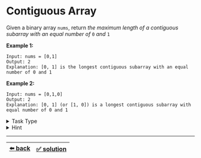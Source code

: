 # Contiguous Array

Given a binary array `nums`, return _the maximum length of a contiguous subarray with an equal number of_ `0` _and_ `1`

__Example 1:__

```
Input: nums = [0,1]
Output: 2
Explanation: [0, 1] is the longest contiguous subarray with an equal number of 0 and 1
```

__Example 2:__

```
Input: nums = [0,1,0]
Output: 2
Explanation: [0, 1] (or [1, 0]) is a longest contiguous subarray with equal number of 0 and 1
```

<details>

<summary>Task Type</summary>

- __`One Pointer One Array and HashMap`__
  <details>

  <summary><i><b><code>Create and use one or more HashMaps as you iterate an array</code></b></i></summary>

    The solution to the ["Remove Duplicate From An Array" task](../../1\)%20Task%20Challanges.md#14-remove-duplicate-from-an-array) is perhaps one of the most classic example of using HashMap to solve a task in `O(n)` time complexity instead of using nested for-loops (therefore "Remove Duplicate From An Array" task is the most classic example of the `One Pointer One Array and HashMap` Task Type, so make sure you understand how it works first before trying to solve this task, it is very crucial)

    __Note:__ you can read more about using HashMap to solve tasks in [this article](../literature/hash-map.md) as this and many other tasks require this knowledge

    You should read Hint for the logic of applying the Approach _`Create and use one or more HashMaps as you iterate an array`_ to solve this particular task

    __Note:__ we have likewise seen lots of other HashMap tasks before:
    - [First Non Repeating Char in a String](../../1\)%20Task%20Challanges.md#20-first-non-repeating-char-in-a-string)
    - [Remove Duplicate Chars from a String](../../2\)%20Task%20Challanges.md#21-remove-duplicate-chars-from-a-string)
    - [Sum of two equal to a number](../../2\)%20Task%20Challanges.md#24-sum-of-two-equal-to-a-number)
    - [Largest Sum of Two](../../2\)%20Task%20Challanges.md#25-largest-sum-of-two)
    - [Cash Exchange](../../cheatsheet/cash-exchange.js)
    - [Longest Consequtive Sequence](../../cheatsheet/longest-cons-sequence.js)

  </details>

</details>

<details>

<summary>Hint</summary>

In order to find the longest contiguous subarray with equal number of `0` and `1` create a counter that we increment by one if we encounter `1` and decrement by one when we encounter `0` as we loop through the array. If the counter becomes zero it means we have gone thru as many `1`s as there were `0`s

The key point to solving this task is to realize that we don't have to always arrive at counter equal to zero, we will also have a contiguous array with equal number of `0` and `1` if our counter arrives at the same value as it has already been before meaning that it looped through an equal number of `1` and `0` (and that is where HashMap comes in as well)

</details>

---

| [:arrow_left: back](../task-type.md) | [:white_check_mark: solution](./solution.js) |
| :---: | :---: |
